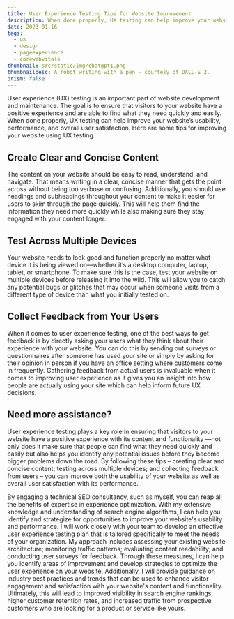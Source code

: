 ```yaml
---
title: User Experience Testing Tips for Website Improvement 
description: When done properly, UX testing can help improve your website’s usability, performance, and overall user satisfaction. Here are some tips for improving your website using UX testing.
date: 2023-01-16
tags:
  - ux
  - design
  - pageexperience
  - corewebvitals
thumbnail: src/static/img/chatgpt1.png
thumbnaildesc: A robot writing with a pen - courtesy of DALL-E 2.
prism: false
---
```

User experience (UX) testing is an important part of website development and maintenance. The goal is to ensure that visitors to your website have a positive experience and are able to find what they need quickly and easily. When done properly, UX testing can help improve your website’s usability, performance, and overall user satisfaction. Here are some tips for improving your website using UX testing.

## Create Clear and Concise Content

The content on your website should be easy to read, understand, and navigate. That means writing in a clear, concise manner that gets the point across without being too verbose or confusing. Additionally, you should use headings and subheadings throughout your content to make it easier for users to skim through the page quickly. This will help them find the information they need more quickly while also making sure they stay engaged with your content longer.

## Test Across Multiple Devices

Your website needs to look good and function properly no matter what device it is being viewed on—whether it’s a desktop computer, laptop, tablet, or smartphone. To make sure this is the case, test your website on multiple devices before releasing it into the wild. This will allow you to catch any potential bugs or glitches that may occur when someone visits from a different type of device than what you initially tested on.

## Collect Feedback from Your Users

When it comes to user experience testing, one of the best ways to get feedback is by directly asking your users what they think about their experience with your website. You can do this by sending out surveys or questionnaires after someone has used your site or simply by asking for their opinion in person if you have an office setting where customers come in frequently. Gathering feedback from actual users is invaluable when it comes to improving user experience as it gives you an insight into how people are actually using your site which can help inform future UX decisions.

## Need more assistance?

User experience testing plays a key role in ensuring that visitors to your website have a positive experience with its content and functionality —not only does it make sure that people can find what they need quickly and easily but also helps you identify any potential issues before they become bigger problems down the road. By following these tips – creating clear and concise content; testing across multiple devices; and collecting feedback from users – you can improve both the usability of your website as well as overall user satisfaction with its performance.

By engaging a technical SEO consultancy, such as myself, you can reap all the benefits of expertise in experience optimization. With my extensive knowledge and understanding of search engine algorithms, I can help you identify and strategize for opportunities to improve your website's usability and performance. I will work closely with your team to develop an effective user experience testing plan that is tailored specifically to meet the needs of your organization. My approach includes assessing your existing website architecture; monitoring traffic patterns; evaluating content readability; and conducting user surveys for feedback. Through these measures, I can help you identify areas of improvement and develop strategies to optimize the user experience on your website. Additionally, I will provide guidance on industry best practices and trends that can be used to enhance visitor engagement and satisfaction with your website's content and functionality. Ultimately, this will lead to improved visibility in search engine rankings, higher customer retention rates, and increased traffic from prospective customers who are looking for a product or service like yours.
